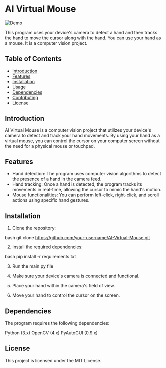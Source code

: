 # AI Virtual Mouse

![Demo](demo.gif)

This program uses your device's camera to detect a hand and then tracks the hand to move the cursor along with the hand. You can use your hand as a mouse. It is a computer vision project.

## Table of Contents

- [Introduction](#introduction)
- [Features](#features)
- [Installation](#installation)
- [Usage](#usage)
- [Dependencies](#dependencies)
- [Contributing](#contributing)
- [License](#license)

## Introduction

AI Virtual Mouse is a computer vision project that utilizes your device's camera to detect and track your hand movements. By using your hand as a virtual mouse, you can control the cursor on your computer screen without the need for a physical mouse or touchpad.

## Features

- Hand detection: The program uses computer vision algorithms to detect the presence of a hand in the camera feed.
- Hand tracking: Once a hand is detected, the program tracks its movements in real-time, allowing the cursor to mimic the hand's motion.
- Mouse functionalities: You can perform left-click, right-click, and scroll actions using specific hand gestures.

## Installation

1. Clone the repository:

bash
git clone https://github.com/your-username/AI-Virtual-Mouse.git

2. Install the required dependencies:

bash
pip install -r requirements.txt

3. Run the main.py file

4. Make sure your device's camera is connected and functional.

5. Place your hand within the camera's field of view.

6. Move your hand to control the cursor on the screen.

## Dependencies
The program requires the following dependencies:

Python (3.x)
OpenCV (4.x)
PyAutoGUI (0.9.x)

## License
This project is licensed under the MIT License.
